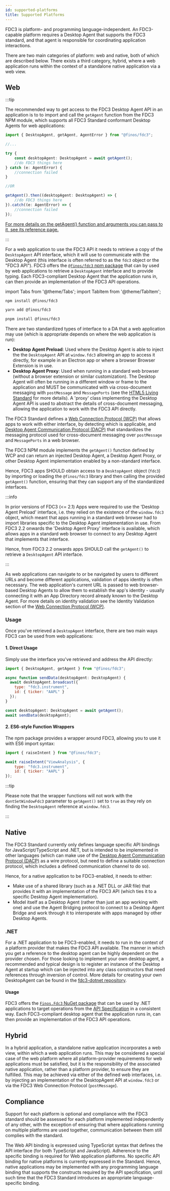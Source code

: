 ```yaml
---
id: supported-platforms
title: Supported Platforms
---
```


FDC3 is platform- and programming language-independent. An FDC3-capable platform requires a Desktop Agent that supports the FDC3 standard, and that agent is responsible for coordinating application interactions.

There are two main categories of platform: web and native, both of which are described below. There exists a third category, hybrid, where a web application runs within the context of a standalone native application via a web view.

## Web

:::tip

The recommended way to get access to the FDC3 Desktop Agent API in an application is to to import and call the `getAgent` function from the FDC3 NPM module, which supports all FDC3 Standard conformant Desktop Agents for web applications:

```ts
import { DesktopAgent, getAgent, AgentError } from "@finos/fdc3";

//...

try {
    const desktopAgent: DesktopAgent = await getAgent();
    //do FDC3 things here
} catch (e: AgentError) {
    //connection failed
}

//OR

getAgent().then((desktopAgent: DesktopAgent) => {
    //do FDC3 things here
}).catch((e: AgentError) => {
    //connection failed
});
```

[For more details on the getAgent() function and arguments you can pass to it, see its reference page.](ref/GetAgent)

:::

For a web application to use the FDC3 API it needs to retrieve a copy of the `DesktopAgent` API interface, which it will use to communicate with the Desktop Agent (this interface is often referred to as the `fdc3` object or the "FDC3 API"). FDC3 offers the [`@finos/fdc3` npm package](https://www.npmjs.com/package/@finos/fdc3) that can by used by web applications to retrieve a `DesktopAgent` interface and to provide typing. Each FDC3-compliant Desktop Agent that the application runs in, can then provide an implementation of the FDC3 API operations.

import Tabs from '@theme/Tabs';
import TabItem from '@theme/TabItem';

<Tabs>
<TabItem value="npm" label="npm">

```bash
npm install @finos/fdc3
```

</TabItem>
<TabItem value="yarn" label="yarn">

```bash
yarn add @finos/fdc3
```

</TabItem>
<TabItem value="pnpm" label="pnpm">

```bash
pnpm install @finos/fdc3
```

</TabItem>
</Tabs>

There are two standardized types of interface to a DA that a web application may use (which is appropriate depends on where the web application is run):

- **Desktop Agent Preload**: Used where the Desktop Agent is able to inject the the `DesktopAgent` API at `window.fdc3` allowing an app to access it directly, for example in an Electron app or where a browser Browser Extension is in use.
- **Desktop Agent Proxy**: Used when running in a standard web browser (without a browser extension or similar customization). The Desktop Agent will often be running in a different window or frame to the application and MUST be communicated with via cross-document messaging with `postMessage` and `MessagePorts` (see the [HTML5 Living Standard](https://html.spec.whatwg.org/multipage/web-messaging.html) for more details). A 'proxy' class implementing the Desktop Agent API is used to abstract the details of cross-document messaging, allowing the application to work with the FDC3 API directly.

The FDC3 Standard defines a [Web Connection Protocol (WCP)](specs/webConnectionProtocol) that allows apps to work with either interface, by detecting which is applicable, and [Desktop Agent Communication Protocol (DACP)](../specs/desktopAgentCommunicationProtocol) that standardizes the messaging protocol used for cross-document messaging over `postMessage` and `MessagePorts` in a web browser.

The FDC3 NPM module implements the `getAgent()` function defined by WCP and can return an injected Desktop Agent, a Desktop Agent Proxy, or other Desktop Agent implementation enabled by a non-standard interface.

Hence, FDC3 apps SHOULD obtain access to a `DesktopAgent` object (`fdc3`) by importing or loading the `@finos/fdc3` library and then calling the provided `getAgent()` function, ensuring that they can support any of the standardized interfaces.

:::info

In prior versions of FDC3 (<= 2.1) Apps were required to use the 'Desktop Agent Preload' interface, i.e. they relied on the existence of the `window.fdc3` object, which meant that apps running in a standard web browser had to import libraries specific to the Desktop Agent implementation in use. From FDC3 2.2 onwards the 'Desktop Agent Proxy' interface is available, which allows apps in a standard web browser to connect to any Desktop Agent that implements that interface.

Hence, from FDC3 2.2 onwards apps SHOULD call the `getAgent()` to retrieve a `DesktopAgent` API interface.

:::

As web applications can navigate to or be navigated by users to different URLs and become different applications, validation of apps identity is often necessary. The web application's current URL is passed to web browser-based Desktop Agents to allow them to establish the app's identity - usually connecting it with an App Directory record already known to the Desktop Agent. For more details on identity validation see the Identity Validation section of the [Web Connection Protocol (WCP)](specs/webConnectionProtocol).

### Usage

Once you've retrieved a `DesktopAgent` interface, there are two main ways FDC3 can be used from web applications:

#### 1. Direct Usage

Simply use the interface you've retrieved and address the API directly:

```js
import { DesktopAgent, getAgent } from "@finos/fdc3";

async function sendData(desktopAgent: DesktopAgent) {
  await desktopAgent.broadcast({
    type: "fdc3.instrument",
    id: { ticker: "AAPL" }
  });
}

const desktopAgent: DesktopAgent = await getAgent();
await sendData(desktopAgent);
```

#### 2. ES6-style Function Wrappers

The npm package provides a wrapper around FDC3, allowing you to use it with ES6 import syntax:

```javascript
import { raiseIntent } from "@finos/fdc3";

await raiseIntent("ViewAnalysis", {
    type: "fdc3.instrument",
    id: { ticker: "AAPL" }
});
```

:::tip

Please note that the wrapper functions will not work with the `dontSetWindowFdc3` parameter to `getAgent()` set to `true` as they rely on finding the `DesktopAgent` reference at `window.fdc3`.

:::

## Native

The FDC3 Standard currently only defines language specific API bindings for JavaScript/TypeScript and .NET, but is intended to be implemented in other languages (which can make use of the [Desktop Agent Communication Protocol (DACP)](../specs/desktopAgentCommunicationProtocol) as a wire protocol, but need to define a suitable connection protocol, which includes a defined communication channel to do so).  

Hence, for a native application to be FDC3-enabled, it needs to either:

- Make use of a shared library (such as a .NET DLL or JAR file) that provides it with an implementation of the FDC3 API (which ties it to a specific Desktop Agent implementation).
- Model itself as a Desktop Agent (rather than just an app working with one) and use the Agent Bridging protocol to connect to a Desktop Agent Bridge and work through it to interoperate with apps managed by other Desktop Agents.

### .NET

For a .NET application to be FDC3-enabled, it needs to run in the context of a platform provider that makes the FDC3 API available.  The manner in which you get a reference to the desktop agent can be highly dependent on the provider chosen.  For those looking to implement your own desktop agent, a recommended and typical design is to register an instance of the Desktop Agent at startup which can be injected into any class constructors that need references through inversion of control.  More details for creating your own DesktopAgent can be found in the [fdc3-dotnet repository](https://github.com/finos/fdc3-dotnet).

#### Usage

FDC3 offers the [`Finos.Fdc3` NuGet package](https://www.nuget.org/packages/Finos.Fdc3) that can be used by .NET applications to target operations from the [API Specification](./spec) in a consistent way. Each FDC3-compliant desktop agent that the application runs in, can then provide an implementation of the FDC3 API operations.

## Hybrid

In a hybrid application, a standalone native application incorporates a web view, within which a web application runs. This may be considered a special case of the web platform where all platform-provider requirements for web applications must be satisfied, but it is the responsibility of the associated native application, rather than a platform provider, to ensure they are fulfilled. This may be achieved via either of the defined web interfaces, i.e. by injecting an implementation of the DesktopAgent API at `window.fdc3` or via the FDC3 Web Connection Protocol (`postMessage`).

## Compliance

Support for each platform is optional and compliance with the FDC3 standard should be assessed for each platform implemented independently of any other, with the exception of ensuring that where applications running on multiple platforms are used together, communication between them still complies with the standard.

The Web API binding is expressed using TypeScript syntax that defines the API interface (for both TypeScript and JavaScript). Adherence to the specific binding is required for Web application platforms. No specific API binding for native platforms is currently expressed in the Standard. Hence, native applications may be implemented with any programming language binding that supports the constructs required by the API specification, until such time that the FDC3 Standard introduces an appropriate language-specific binding.
